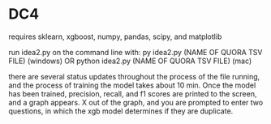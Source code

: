 # DC4
requires sklearn, xgboost, numpy, pandas, scipy, and matplotlib

run idea2.py on the command line with: py idea2.py (NAME OF QUORA TSV FILE) (windows) OR python idea2.py (NAME OF QUORA TSV FILE) (mac)

there are several status updates throughout the process of the file running, and the process of training the model takes about 10 min.
Once the model has been trained, precision, recall, and f1 scores are printed to the screen, and a graph appears.
X out of the graph, and you are prompted to enter two questions, in which the xgb model determines if they are duplicate.
